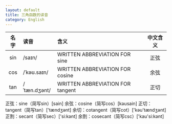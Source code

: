 ```yaml
---
layout: default
title: 三角函数的读音
category: English
---
```


|名字|读音|含义|中文含义|
| :----: | :---- | :---- |:----: |
|sin |/saɪn/| WRITTEN ABBREVIATION FOR sine| 正弦|
|cos|/ˈkəʊ.saɪn/| WRITTEN ABBREVIATION FOR cosine| 余弦|
|tan |/ˈtæn.dʒənt/| WRITTEN ABBREVIATION FOR tangent| 正切|


正弦：sine（简写sin）[sain] 
余弦：cosine（简写cos）[kəusain] 
正切：tangent（简写tan）['tændʒənt] 
余切：cotangent（简写cot）['kəu'tændʒənt] 
正割：secant（简写sec）['si:kənt] 
余割：cosecant（简写csc）['kau'si:kənt] 
